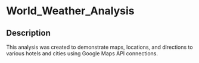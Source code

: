 # World_Weather_Analysis

## Description 
This analysis was created to demonstrate maps, locations, and directions to various hotels and cities using Google Maps API connections. 
